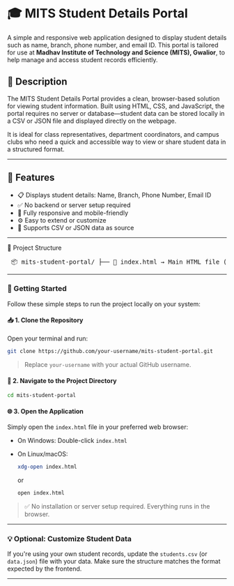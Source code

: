 # 🎓 MITS Student Details Portal

A simple and responsive web application designed to display student details such as name, branch, phone number, and email ID. This portal is tailored for use at **Madhav Institute of Technology and Science (MITS), Gwalior**, to help manage and access student records efficiently.

## 📌 Description

The MITS Student Details Portal provides a clean, browser-based solution for viewing student information. Built using HTML, CSS, and JavaScript, the portal requires no server or database—student data can be stored locally in a CSV or JSON file and displayed directly on the webpage.

It is ideal for class representatives, department coordinators, and campus clubs who need a quick and accessible way to view or share student data in a structured format.

---

## 🌟 Features

- 📋 Displays student details: Name, Branch, Phone Number, Email ID  
- ✅ No backend or server setup required  
- 📱 Fully responsive and mobile-friendly  
- ⚙️ Easy to extend or customize  
- 🧩 Supports CSV or JSON data as source  

---

📁 Project Structure
<pre> 📦 mits-student-portal/ ├── 📄 index.html → Main HTML file (entry point) ├── 🎨 style.css → CSS file for styling the page ├── ⚙️ script.js → JavaScript file for dynamic functionality (if any) ├── 📊 students.csv → Student data file (can also be JSON) └── 📘 README.md → Project documentation (this file) </pre>
---

### 🚀 Getting Started

Follow these simple steps to run the project locally on your system:

#### 📥 1. Clone the Repository

Open your terminal and run:

```bash
git clone https://github.com/your-username/mits-student-portal.git
```

> Replace `your-username` with your actual GitHub username.

#### 📂 2. Navigate to the Project Directory

```bash
cd mits-student-portal
```

#### 🌐 3. Open the Application

Simply open the `index.html` file in your preferred web browser:

* On Windows: Double-click `index.html`
* On Linux/macOS:

  ```bash
  xdg-open index.html
  ```

  or

  ```bash
  open index.html
  ```

> ✅ No installation or server setup required. Everything runs in the browser.

---

### 💡 Optional: Customize Student Data

If you're using your own student records, update the `students.csv` (or `data.json`) file with your data. Make sure the structure matches the format expected by the frontend.

---
